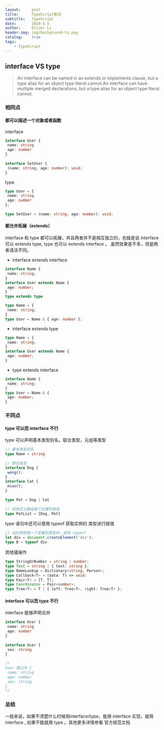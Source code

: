```yaml
---
layout:     post
title:      TypeScript笔记
subtitle:   TypeScript
date:       2020-5-5
author:     Oliver Li
header-img: img/background-ts.png
catalog:    true
tags:
    - TypeScript
---
```


## interface VS type

> An interface can be named in an extends or implements clause, but a type alias for an object type literal cannot.An interface can have multiple merged declarations, but a type alias for an object type literal cannot.

### 相同点

#### 都可以描述一个对象或者函数
interface

```ts
interface User {
 name: string
 age: number
}
 
interface SetUser {
 (name: string, age: number): void;
}
```
type

```ts
type User = {
 name: string
 age: number
};
 
type SetUser = (name: string, age: number): void;
```

#### 都允许拓展（extends）

interface 和 type 都可以拓展，并且两者并不是相互独立的，也就是说 interface 可以 extends type, type 也可以 extends interface 。 虽然效果差不多，但是两者语法不同。

* interface extends interface

```ts
interface Name { 
 name: string; 
}
interface User extends Name { 
 age: number; 
}
type extends type
```

```ts
type Name = { 
 name: string; 
}
type User = Name & { age: number };
```

* interface extends type

```ts
type Name = { 
 name: string; 
}
interface User extends Name { 
 age: number; 
}
```

* type extends interface

```ts
interface Name { 
 name: string; 
}
type User = Name & { 
 age: number; 
}
```

### 不同点

#### type 可以而 interface 不行

type 可以声明基本类型别名，联合类型，元组等类型

```ts
// 基本类型别名
type Name = string
 
// 联合类型
interface Dog {
 wong();
}
interface Cat {
 miao();
}
 
type Pet = Dog | Cat
 
// 具体定义数组每个位置的类型
type PetList = [Dog, Pet]
```

type 语句中还可以使用 typeof 获取实例的 类型进行赋值

```ts
// 当你想获取一个变量的类型时，使用 typeof
let div = document.createElement('div');
type B = typeof div
```

其他骚操作

```ts
type StringOrNumber = string | number; 
type Text = string | { text: string }; 
type NameLookup = Dictionary<string, Person>; 
type Callback<T> = (data: T) => void; 
type Pair<T> = [T, T]; 
type Coordinates = Pair<number>; 
type Tree<T> = T | { left: Tree<T>, right: Tree<T> };
```

#### interface 可以而 type 不行
interface 能够声明合并

```ts
interface User {
 name: string
 age: number
}
 
interface User {
 sex: string
}
 
/*
User 接口为 {
 name: string
 age: number
 sex: string 
}
*/
```

### 总结
一般来说，如果不清楚什么时候用interface/type，能用 interface 实现，就用 interface , 如果不能就用 type 。其他更多详情参看 官方规范文档
